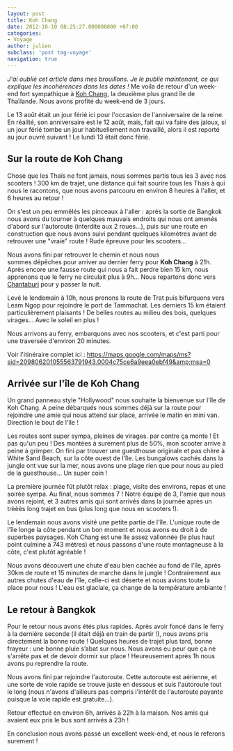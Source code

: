 ```yaml
---
layout: post
title: Koh Chang
date: 2012-10-10 08:25:27.000000000 +07:00
categories:
- Voyage
author: julien
subclass: 'post tag-voyage'
navigation: true
---
```


<em>J'ai oublié cet article dans mes brouillons. Je le publie maintenant, ce qui explique les incohérences dans les dates !</em>
Me voila de retour d'un week-end fort sympathique à <a href="http://fr.wikipedia.org/wiki/Ko_Chang" target="_blank">Koh Chang</a>, la deuxième plus grand île de Thaïlande. Nous avons profité du week-end de 3 jours.

Le 13 août était un jour férié ici pour l'occasion de l'anniversaire de la reine. En réalité, son anniversaire est le 12 août, mais, fait qui va faire des jaloux, si un jour férié tombe un jour habituellement non travaillé, alors il est reporté au jour ouvré suivant ! Le lundi 13 était donc férié.

<h2>Sur la route de Koh Chang</h2>

Chose que les Thaïs ne font jamais, nous sommes partis tous les 3 avec nos scooters ! 300 km de trajet, une distance qui fait sourire tous les Thaïs à qui nous le racontons, que nous avons parcouru en environ 8 heures à l'aller, et 6 heures au retour !

On s'est un peu emmêlés les pinceaux à l'aller : après la sortie de Bangkok nous avons du tourner à quelques mauvais endroits qui nous ont amenés d'abord sur l'autoroute (interdite aux 2 roues...), puis sur une route en construction que nous avons suivi pendant quelques kilomètres avant de retrouver une "vraie" route ! Rude épreuve pour les scooters...

Nous avons fini par retrouver le chemin et nous nous sommes dépêches pour arriver au dernier ferry pour <strong>Koh Chang</strong> à 21h. Après encore une fausse route qui nous a fait perdre bien 15 km, nous apprenons que le ferry ne circulait plus à 9h... Nous repartons donc vers <a href="http://fr.wikipedia.org/wiki/Chantaburi" target="_blank">Chantaburi</a> pour y passer la nuit.

Levé le lendemain à 10h, nous prenons la route de Trat puis bifurquons vers Leam Ngop pour rejoindre le port de Tammachat. Les derniers 15 km étaient particulièrement plaisants ! De belles routes au milieu des bois, quelques virages... Avec le soleil en plus !

Nous arrivons au ferry, embarquons avec nos scooters, et c'est parti pour une traversée d'environ 20 minutes.

Voir l'itinéraire complet ici : <a href="https://maps.google.com/maps/ms?msid=209806201055563791943.0004c75ce6a9eea0ebf49&amp;msa=0" target="_blank">https://maps.google.com/maps/ms?sid=209806201055563791943.0004c75ce6a9eea0ebf49&amp;msa=0</a>

<h2>Arrivée sur l'île de Koh Chang</h2>

Un grand panneau style "Hollywood" nous souhaite la bienvenue sur l'île de Koh Chang. A peine débarqués nous sommes déjà sur la route pour rejoindre une amie qui nous attend sur place, arrivée le matin en mini van. Direction le bout de l'île !

Les routes sont super sympa, pleines de virages. par contre ça monte ! Et pas qu'un peu ! Des montées à surement plus de 50%, mon scooter arrive à peine à grimper. On fini par trouver une guesthouse originale et pas chère à White Sand Beach, sur la côte ouest de l'île. Les bungalows cachés dans la jungle ont vue sur la mer, nous avons une plage rien que pour nous au pied de la guesthouse... Un super coin !

La première journée fût plutôt relax : plage, visite des environs, repas et une soirée sympa. Au final, nous sommes 7 ! Notre équipe de 3, l'amie que nous avons rejoint, et 3 autres amis qui sont arrivés dans la journée après un trèèès long trajet en bus (plus long que nous en scooters !).

Le lendemain nous avons visité une petite partie de l'île. L'unique route de l'île longe la côte pendant un bon moment et nous avons eu droit à de superbes paysages. Koh Chang est une île assez vallonnée (le plus haut point culmine à 743 mètres) et nous passons d'une route montagneuse à la côte, c'est plutôt agréable !

Nous avons découvert une chute d'eau bien cachée au fond de l'île, après 30km de route et 15 minutes de marche dans le jungle ! Contrairement aux autres chutes d'eau de l'île, celle-ci est déserte et nous avions toute la place pour nous ! L'eau est glaciale, ça change de la température ambiante !

<h2>Le retour à Bangkok</h2>

Pour le retour nous avons étés plus rapides. Après avoir foncé dans le ferry à la dernière seconde (il était déjà en train de partir !), nous avons pris directement la bonne route ! Quelques heures de trajet plus tard, bonne frayeur : une bonne pluie s’abat sur nous. Nous avons eu peur que ça ne s'arrête pas et de devoir dormir sur place ! Heureusement après 1h nous avons pu reprendre la route.

Nous avons fini par rejoindre l'autoroute. Cette autoroute est aérienne, et une sorte de voie rapide se trouve juste en dessous et suis l'autoroute tout le long (nous n'avons d'ailleurs pas compris l'intérêt de l'autoroute payante puisque la voie rapide est gratuite...).

Retour effectué en environ 6h, arrivés à 22h à la maison. Nos amis qui avaient eux pris le bus sont arrivés à 23h !

En conclusion nous avons passé un excellent week-end, et nous le referons surement !
